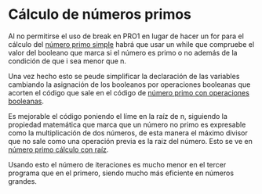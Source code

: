 # Cálculo de números primos

Al no permitirse el uso de break en PRO1 en lugar de hacer un for para el cálculo del [número primo simple](./numeroPrimoSimple.cc) habrá que usar un while que compruebe el valor del booleano que marca si el número es primo o no además de la condición de que i sea menor que n.

Una vez hecho esto se peude simplificar la declaración de las variables cambiando la asignación de los booleanos por operaciones booleanas que acorten el código que sale en el código de [número primo con operaciones booleanas](./numeroPrimoOperacionesBooleanas.cc).

Es mejorable el código poniendo el líme en la raíz de n, siguiendo la propiedad matemática que marca que un número no primo es expresable como la multiplicación de dos números, de esta manera el máximo divisor que no sale como una operación previa es la raiz del número. Esto se ve en [número primo cálculo con raíz](./numeroPrimoRaiz.cc).

Usando esto el número de iteraciones es mucho menor en el tercer programa que en el primero, siendo mucho más eficiente en números grandes.